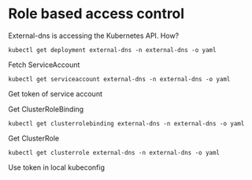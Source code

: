# Role based access control

External-dns is accessing the Kubernetes API. How?

```
kubectl get deployment external-dns -n external-dns -o yaml
```

Fetch ServiceAccount

```
kubectl get serviceaccount external-dns -n external-dns -o yaml
```

Get token of service account

Get ClusterRoleBinding
```
kubectl get clusterrolebinding external-dns -n external-dns -o yaml
```

Get ClusterRole

```
kubectl get clusterrole external-dns -n external-dns -o yaml
```

Use token in local kubeconfig
